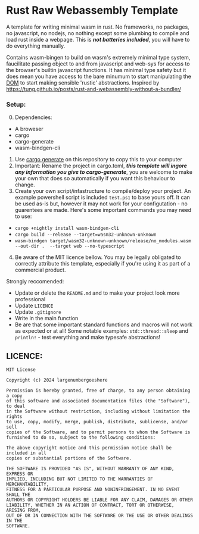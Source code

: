 # Rust Raw Webassembly Template
A template for writing minimal wasm in rust. 
No frameworks, no packages, no javascript, no nodejs, no nothing except some plumbing to compile and load rust inside a webpage. This is ***not batteries included***, you will have to do everything manually.

Contains wasm-bingen to build on wasm's extremely minimal type system, faucilitate passing object to and from javascript and web-sys for access to the browser's builtin javascript functions. It has minimal type safety but it does mean you have access to the bare minumum to start manipulating the [DOM](https://en.wikipedia.org/wiki/Document_Object_Model) to start making sensible 'rustic' abstractions.
Inspired by https://tung.github.io/posts/rust-and-webassembly-without-a-bundler/

### Setup:
0. Dependencies:
- A broweser
- cargo
- cargo-generate
- wasm-bindgen-cli
1. Use [cargo generate](https://github.com/cargo-generate/cargo-generate?tab=readme-ov-file) on this repository to copy this to your computer
2. Important: Rename the project in cargo.toml, ***this template will ingore any information you give to cargo-generate***, you are welcome to make your own that does so automatically if you want this behaviour to change.
3. Create your own script/infastructure to compile/deploy your project. An example powershell script is included `test.ps1` to base yours off. It can be used as-is but, however it may not work for your configutation - no guarentees are made.
Here's some important commands you may need to use:
- `cargo +nightly install wasm-bindgen-cli`
- `cargo build --release --target=wasm32-unknown-unknown`
- `wasm-bindgen target/wasm32-unknown-unknown/release/no_modules.wasm --out-dir .  --target web --no-typescript`


4. Be aware of the MIT licence bellow. You may be legally obligated to correctly attribute this template, especially if you're using it as part of a commercial product.

Strongly reccomended:
- Update or delete the `README.md` and to make your project look more professional
- Update `LICENCE`
- Update `.gitignore`
- Write in the main function
- Be are that some important standard functions and macros will not work as expected or at all! Some notable examples: `std::thread::sleep` and `println!` - test everything and make typesafe abstractions! 

## LICENCE:
```
MIT License

Copyright (c) 2024 largenumbergoeshere

Permission is hereby granted, free of charge, to any person obtaining a copy
of this software and associated documentation files (the "Software"), to deal
in the Software without restriction, including without limitation the rights
to use, copy, modify, merge, publish, distribute, sublicense, and/or sell
copies of the Software, and to permit persons to whom the Software is
furnished to do so, subject to the following conditions:

The above copyright notice and this permission notice shall be included in all
copies or substantial portions of the Software.

THE SOFTWARE IS PROVIDED "AS IS", WITHOUT WARRANTY OF ANY KIND, EXPRESS OR
IMPLIED, INCLUDING BUT NOT LIMITED TO THE WARRANTIES OF MERCHANTABILITY,
FITNESS FOR A PARTICULAR PURPOSE AND NONINFRINGEMENT. IN NO EVENT SHALL THE
AUTHORS OR COPYRIGHT HOLDERS BE LIABLE FOR ANY CLAIM, DAMAGES OR OTHER
LIABILITY, WHETHER IN AN ACTION OF CONTRACT, TORT OR OTHERWISE, ARISING FROM,
OUT OF OR IN CONNECTION WITH THE SOFTWARE OR THE USE OR OTHER DEALINGS IN THE
SOFTWARE.
```